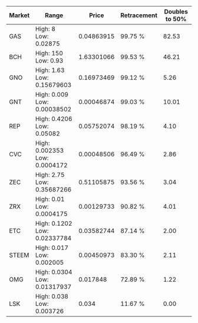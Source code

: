 | Market | Range | Price| Retracement | Doubles to 50% |
| --- | --- | --- | --- | --- |
| GAS | High: 8<br />Low: 0.02875 | 0.04863915 | 99.75 % | 82.53 |
| BCH | High: 150<br />Low: 0.93 | 1.63301066 | 99.53 % | 46.21 |
| GNO | High: 1.63<br />Low: 0.15679603 | 0.16973469 | 99.12 % | 5.26 |
| GNT | High: 0.009<br />Low: 0.00038502 | 0.00046874 | 99.03 % | 10.01 |
| REP | High: 0.4206<br />Low: 0.05082 | 0.05752074 | 98.19 % | 4.10 |
| CVC | High: 0.002353<br />Low: 0.0004172 | 0.00048506 | 96.49 % | 2.86 |
| ZEC | High: 2.75<br />Low: 0.35687266 | 0.51105875 | 93.56 % | 3.04 |
| ZRX | High: 0.01<br />Low: 0.0004175 | 0.00129733 | 90.82 % | 4.01 |
| ETC | High: 0.1202<br />Low: 0.02337784 | 0.03582744 | 87.14 % | 2.00 |
| STEEM | High: 0.017<br />Low: 0.002005 | 0.00450973 | 83.30 % | 2.11 |
| OMG | High: 0.0304<br />Low: 0.01317937 | 0.017848 | 72.89 % | 1.22 |
| LSK | High: 0.038<br />Low: 0.003726 | 0.034 | 11.67 % | 0.00 |
